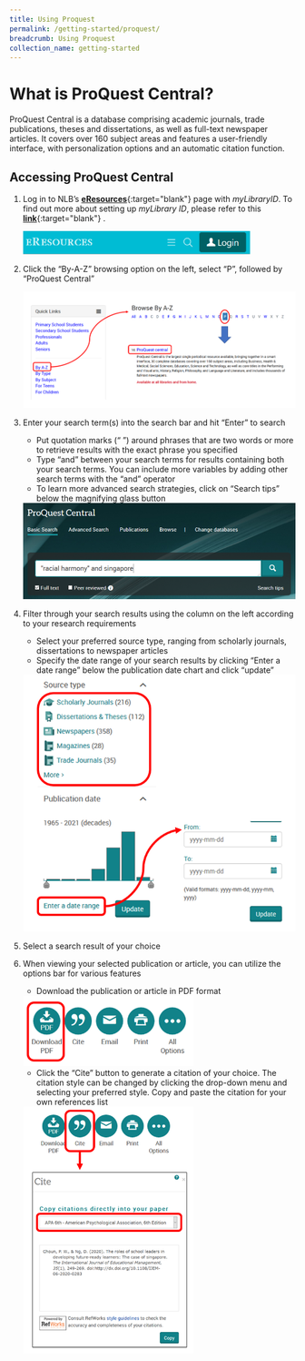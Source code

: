 ```yaml
---
title: Using Proquest
permalink: /getting-started/proquest/
breadcrumb: Using Proquest
collection_name: getting-started
---
```


# **What is ProQuest Central?**

ProQuest Central is a database comprising academic journals, trade publications, theses and dissertations, as well as full-text newspaper articles. It covers over 160 subject areas and features a user-friendly interface, with personalization options and an automatic citation function.

## **A**ccessing ProQuest Central

1. Log in to NLB’s [**eResources**](https://eresources.nlb.gov.sg/main){:target="blank"} page with *myLibraryID*. To find out more about setting up *myLibrary ID*, please refer to this [**link**](https://go.gov.sg/mylibraryid){:target="blank"} .

   <img src="\images\getting-started\eresources-1_Login.png" style="width:400px;" />

2. Click the “By-A-Z” browsing option on the left, select “P”, followed by “ProQuest Central” 

   <img src="\images\getting-started\proquest-2_Accessing PQ.png" style="width:500px;" />

3. Enter your search term(s) into the search bar and hit “Enter” to search

   - Put quotation marks (“ ”) around phrases that are two words or more to retrieve results with the exact phrase you specified
   - Type “and” between your search terms for results containing both your search terms. You can include more variables by adding other search terms with the “and” operator
   - To learn more advanced search strategies, click on “Search tips” below the magnifying glass button

   <img src="\images\getting-started\proquest-3_search.png" style="width:500px;" />

4. Filter through your search results using the column on the left according to your research requirements 

   - Select your preferred source type, ranging from scholarly journals, dissertations to newspaper articles
   - Specify the date range of your search results by clicking “Enter a date range” below the publication date chart and click “update”

   <img src="\images\getting-started\proquest-4_Filter column.png" style="width:500px;" />

5. Select a search result of your choice

6. When viewing your selected publication or article, you can utilize the options bar for various features

   - Download the publication or article in PDF format

   <img src="\images\getting-started\proquest-5_download pdf.png" style="width:300px;" />

   - Click the “Cite” button to generate a citation of your choice. The citation style can be changed by clicking the drop-down menu and selecting your preferred style. Copy and paste the citation for your own references list

   <img src="\images\getting-started\proquest-6_citation.png" style="width:300px;" />

